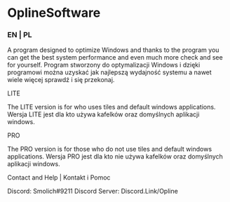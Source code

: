 # OplineSoftware

### EN | PL  

A program designed to optimize Windows and thanks to the program you can get the best system performance and even much more check and see for yourself.
Program stworzony do optymalizacji Windows i dzięki programowi można uzyskać jak najlepszą wydajność systemu a nawet wiele więcej sprawdź i się przekonaj.  

LITE

The LITE version is for who uses tiles and default windows applications.
Wersja LITE jest dla kto używa kafelków oraz domyślnych aplikacji windows. 

PRO

The PRO version is for those who do not use tiles and default windows applications.
Wersja PRO jest dla kto nie używa kafelków oraz domyślnych aplikacji windows.  

Contact and Help | Kontakt i Pomoc  

Discord: Smolich#9211 
Discord Server: Discord.Link/Opline

